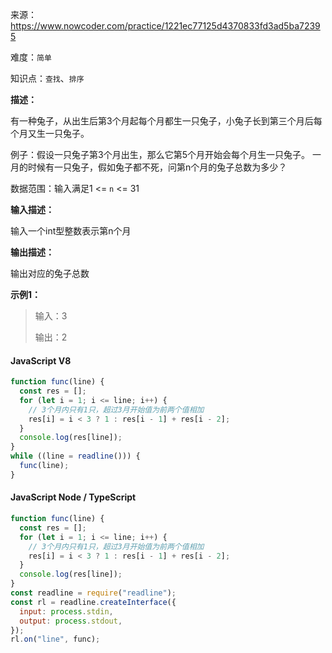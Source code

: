 来源：<https://www.nowcoder.com/practice/1221ec77125d4370833fd3ad5ba72395>

难度：`简单`

知识点：`查找`、`排序`

**描述：**

有一种兔子，从出生后第3个月起每个月都生一只兔子，小兔子长到第三个月后每个月又生一只兔子。

例子：假设一只兔子第3个月出生，那么它第5个月开始会每个月生一只兔子。
一月的时候有一只兔子，假如兔子都不死，问第n个月的兔子总数为多少？

数据范围：输入满足1 <= `n` <= 31

**输入描述：**

输入一个int型整数表示第n个月

**输出描述：**

输出对应的兔子总数

**示例1：**

> 输入：3
>
> 输出：2

<!-- tabs:start -->

#### **JavaScript V8**

```javascript
function func(line) {
  const res = [];
  for (let i = 1; i <= line; i++) {
    // 3个月内只有1只，超过3月开始值为前两个值相加
    res[i] = i < 3 ? 1 : res[i - 1] + res[i - 2];
  }
  console.log(res[line]);
}
while ((line = readline())) {
  func(line);
}
```

#### **JavaScript Node / TypeScript**

```javascript
function func(line) {
  const res = [];
  for (let i = 1; i <= line; i++) {
    // 3个月内只有1只，超过3月开始值为前两个值相加
    res[i] = i < 3 ? 1 : res[i - 1] + res[i - 2];
  }
  console.log(res[line]);
}
const readline = require("readline");
const rl = readline.createInterface({
  input: process.stdin,
  output: process.stdout,
});
rl.on("line", func);
```

<!-- tabs:end -->
